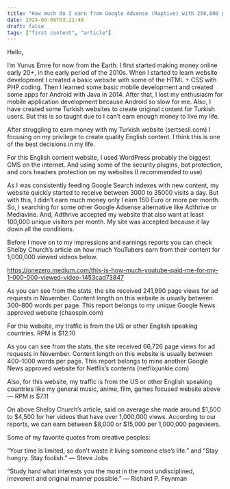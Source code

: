 ```yaml
---
title: "How much do I earn from Google Adsense (Raptive) with 250,000 pageviews?"
date: 2024-09-08T03:21:48
draft: false
tags: ["first content", "article"]
---
```


Hello,

I’m Yunus Emre for now from the Earth. I first started making money online early 20+, in the early period of the 2010s. When I started to learn website development I created a basic website with some of the HTML + CSS with PHP coding. Then I learned some basic mobile development and created some apps for Android with Java in 2014. After that, I lost my enthusiasm for mobile application development because Android so slow for me. Also, I have created some Turkish websites to create original content for Turkish users. But this is so taught due to I can’t earn enough money to live my life.

After struggling to earn money with my Turkish website (sertsesli.com) I focusing on my privilege to create quality English content. I think this is one of the best decisions in my life.

For this English content website, I used WordPress probably the biggest CMS on the internet. And using some of the security plugins, bot protection, and cors headers protection on my websites (I recommended to use)

As I was consistently feeding Google Search indexes with new content, my website quickly started to receive between 3000 to 35000 visits a day. But with this, I didn’t earn much money only I earn 150 Euro or more per month. So, I searching for some other Google Adsense alternative like Adthrive or Mediavine. And, Adthrive accepted my website that also want at least 100,000 unique visitors per month. My site was accepted because it lay down all the conditions.

Before I move on to my impressions and earnings reports you can check Shelby Church’s article on how much YouTubers earn from their content for 1,000,000 viewed videos below.

https://onezero.medium.com/this-is-how-much-youtube-paid-me-for-my-1-000-000-viewed-video-1453cad73847

As you can see from the stats, the site received 241,990 page views for ad requests in November. Content length on this website is usually between 300–800 words per page. This report belongs to my unique Google News approved website (chaospin.com)

For this website, my traffic is from the US or other English speaking countries. RPM is $12.10

As you can see from the stats, the site received 66,726 page views for ad requests in November. Content length on this website is usually between 400–1000 words per page. This report belongs to mine another Google News approved website for Netflix’s contents (netflixjunkie.com)

Also, for this website, my traffic is from the US or other English speaking countries like my general music, anime, film, games focused website above — RPM is $7.11

On above Shelby Church’s article, said on average she made around $1,500 to $4,500 for her videos that have over 1,000,000 views. According to our reports, we can earn between $8,000 or $15,000 per 1,000,000 pageviews.

Some of my favorite quotes from creative peoples:

“Your time is limited, so don’t waste it living someone else’s life.” and “Stay hungry. Stay foolish.” — Steve Jobs

“Study hard what interests you the most in the most undisciplined, irreverent and original manner possible.” — Richard P. Feynman